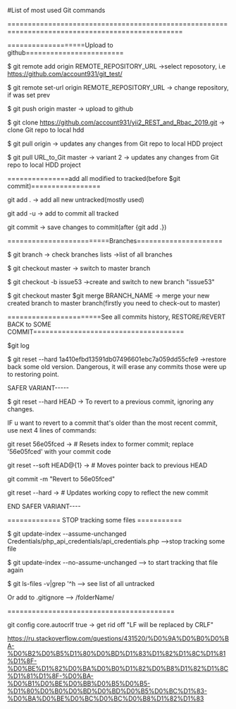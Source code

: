 #List of most used Git commands

=================================================================================================

===================Upload to github========================


$ git remote add origin REMOTE_REPOSITORY_URL ->select reposotory, i.e https://github.com/account931/git_test/

$ git remote set-url origin REMOTE_REPOSITORY_URL -> change repository, if was set prev

$ git push origin master -> upload to github

$ git clone https://github.com/account931/yii2_REST_and_Rbac_2019.git -> clone Git repo to local hdd

$ git pull origin -> updates any changes from Git repo to local HDD project

$ git pull URL_to_Git master -> variant 2 -> updates any changes from Git repo to local HDD project




===============add all modified to tracked(before $git commit)=================

git add . -> add all new untracked(mostly used)

git add -u -> add to commit all tracked

git commit -> save changes to commit(after {git add .})




=========================Branches=====================

$ git branch -> check branches lists ->list of all branches

$ git checkout master -> switch to master branch

$ git checkout -b issue53 ->create and switch to new branch "issue53"

$ git checkout master $git merge BRANCH_NAME -> merge your new created branch to master branch(firstly you need to check-out to master)



=======================See all commits history, RESTORE/REVERT BACK to SOME COMMIT=====================================

$git log

$ git reset --hard 1a410efbd13591db07496601ebc7a059dd55cfe9 ->restore back some old version. Dangerous, it will erase any commits those were up to restoring point.

SAFER VARIANT-----

$ git reset --hard HEAD -> To revert to a previous commit, ignoring any changes.

IF u want to revert to a commit that's older than the most recent commit, use next 4 lines of commands:

git reset 56e05fced -> # Resets index to former commit; replace '56e05fced' with your commit code

git reset --soft HEAD@{1} -> # Moves pointer back to previous HEAD

git commit -m "Revert to 56e05fced"

git reset --hard -> # Updates working copy to reflect the new commit

END SAFER VARIANT----



============= STOP tracking some files ===========

$ git update-index --assume-unchanged Credentials/php_api_credentials/api_credentials.php -->stop tracking some file

$ git update-index --no-assume-unchanged --> to start tracking that file again

$ git ls-files -v|grep '^h --> see list of all untracked

Or add to .gitignore --> /folderName/


=========================================

git config core.autocrlf true -> get rid off "LF will be replaced by CRLF"

https://ru.stackoverflow.com/questions/431520/%D0%9A%D0%B0%D0%BA-%D0%B2%D0%B5%D1%80%D0%BD%D1%83%D1%82%D1%8C%D1%81%D1%8F-%D0%BE%D1%82%D0%BA%D0%B0%D1%82%D0%B8%D1%82%D1%8C%D1%81%D1%8F-%D0%BA-%D0%B1%D0%BE%D0%BB%D0%B5%D0%B5-%D1%80%D0%B0%D0%BD%D0%BD%D0%B5%D0%BC%D1%83-%D0%BA%D0%BE%D0%BC%D0%BC%D0%B8%D1%82%D1%83
